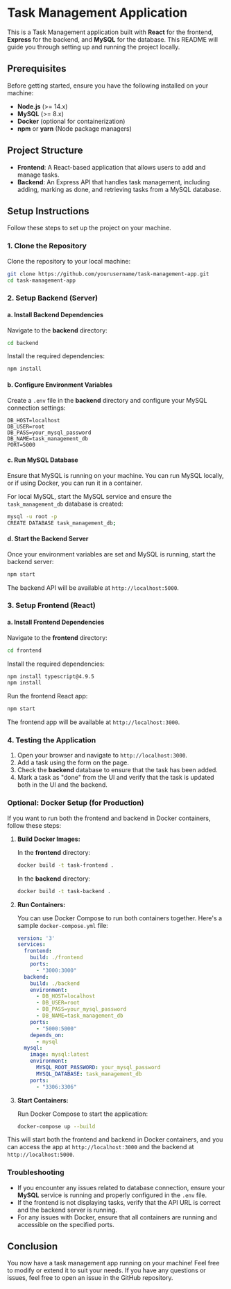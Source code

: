 # Task Management Application

This is a Task Management application built with **React** for the frontend, **Express** for the backend, and **MySQL** for the database. This README will guide you through setting up and running the project locally.

## Prerequisites

Before getting started, ensure you have the following installed on your machine:

- **Node.js** (>= 14.x)
- **MySQL** (>= 8.x)
- **Docker** (optional for containerization)
- **npm** or **yarn** (Node package managers)

## Project Structure

- **Frontend**: A React-based application that allows users to add and manage tasks.
- **Backend**: An Express API that handles task management, including adding, marking as done, and retrieving tasks from a MySQL database.

## Setup Instructions

Follow these steps to set up the project on your machine.

### 1. Clone the Repository

Clone the repository to your local machine:

```bash
git clone https://github.com/yourusername/task-management-app.git
cd task-management-app
```

### 2. Setup Backend (Server)

#### a. Install Backend Dependencies

Navigate to the **backend** directory:

```bash
cd backend
```

Install the required dependencies:

```bash
npm install
```

#### b. Configure Environment Variables

Create a `.env` file in the **backend** directory and configure your MySQL connection settings:

```env
DB_HOST=localhost
DB_USER=root
DB_PASS=your_mysql_password
DB_NAME=task_management_db
PORT=5000
```

#### c. Run MySQL Database

Ensure that MySQL is running on your machine. You can run MySQL locally, or if using Docker, you can run it in a container.

For local MySQL, start the MySQL service and ensure the `task_management_db` database is created:

```bash
mysql -u root -p
CREATE DATABASE task_management_db;
```

#### d. Start the Backend Server

Once your environment variables are set and MySQL is running, start the backend server:

```bash
npm start
```

The backend API will be available at `http://localhost:5000`.

### 3. Setup Frontend (React)

#### a. Install Frontend Dependencies

Navigate to the **frontend** directory:

```bash
cd frontend
```

Install the required dependencies:

```bash
npm install typescript@4.9.5
npm install
```

Run the frontend React app:

```bash
npm start
```

The frontend app will be available at `http://localhost:3000`.

### 4. Testing the Application

1. Open your browser and navigate to `http://localhost:3000`.
2. Add a task using the form on the page.
3. Check the **backend** database to ensure that the task has been added.
4. Mark a task as "done" from the UI and verify that the task is updated both in the UI and the backend.

### Optional: Docker Setup (for Production)

If you want to run both the frontend and backend in Docker containers, follow these steps:

1. **Build Docker Images:**

   In the **frontend** directory:

   ```bash
   docker build -t task-frontend .
   ```

   In the **backend** directory:

   ```bash
   docker build -t task-backend .
   ```

2. **Run Containers:**

   You can use Docker Compose to run both containers together. Here's a sample `docker-compose.yml` file:

   ```yaml
   version: '3'
   services:
     frontend:
       build: ./frontend
       ports:
         - "3000:3000"
     backend:
       build: ./backend
       environment:
         - DB_HOST=localhost
         - DB_USER=root
         - DB_PASS=your_mysql_password
         - DB_NAME=task_management_db
       ports:
         - "5000:5000"
       depends_on:
         - mysql
     mysql:
       image: mysql:latest
       environment:
         MYSQL_ROOT_PASSWORD: your_mysql_password
         MYSQL_DATABASE: task_management_db
       ports:
         - "3306:3306"
   ```

3. **Start Containers:**

   Run Docker Compose to start the application:

   ```bash
   docker-compose up --build
   ```

This will start both the frontend and backend in Docker containers, and you can access the app at `http://localhost:3000` and the backend at `http://localhost:5000`.

### Troubleshooting

- If you encounter any issues related to database connection, ensure your **MySQL** service is running and properly configured in the `.env` file.
- If the frontend is not displaying tasks, verify that the API URL is correct and the backend server is running.
- For any issues with Docker, ensure that all containers are running and accessible on the specified ports.

## Conclusion

You now have a task management app running on your machine! Feel free to modify or extend it to suit your needs. If you have any questions or issues, feel free to open an issue in the GitHub repository.
